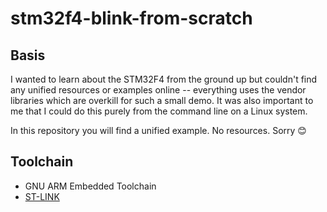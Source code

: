 # stm32f4-blink-from-scratch

## Basis
I wanted to learn about the STM32F4 from the ground up but couldn't find any unified resources or examples online -- everything uses the vendor libraries which are overkill for such a small demo. It was also important to me that I could do this purely from the command line on a Linux system.

In this repository you will find a unified example. No resources. Sorry :blush:

## Toolchain
* GNU ARM Embedded Toolchain
* [ST-LINK](https://github.com/texane/stlink)
